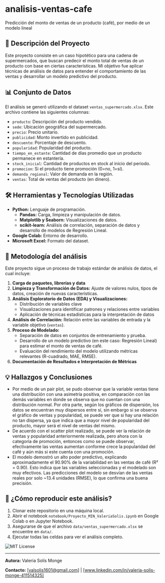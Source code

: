 # analisis-ventas-cafe
Predicción del monto de ventas de un producto (café), por medio de un modelo lineal

## 📝 Descripción del Proyecto
Este proyecto consiste en un caso hipotético para una cadena de supermercados, que buscan predecir el monto total de ventas de un producto con base en ciertas características. Mi objetivo fue aplicar técnicas de análisis de datos para entender el comportamiento de las ventas y desarrollar un modelo predictivo del producto.

## 📊 Conjunto de Datos
El análisis se generó utilizando el dataset `ventas_supermercado.xlsx`. Este archivo contiene las siguientes columnas:
- `producto`: Descripción del producto vendido.
- `sede`: Ubicación geográfica del supermercado.
- `precio`: Precio unitario.
- `publicidad`: Monto invertido en publicidad.
- `descuento`: Porcentaje de descuento.
- `popularidad`: Popularidad del producto.
- `tiempo_en_estante`: Cantidad de días promedio que un producto permanece en estantería.
- `stock_inicial`: Cantidad de productos en stock al inicio del periodo.
- `promocion`: Si el producto tiene promoción (0=no, 1=sí).
- `demanda_regional`: Valor de demanda en la región.
- `ventas`: Total de ventas del producto (en dinero). 

## 🛠️ Herramientas y Tecnologías Utilizadas
- **Python:** Lenguaje de programación.
    - **Pandas:** Carga, limpieza y manipulación de datos.
    - **Matplotlib y Seaborn:** Visualizaciones de datos.
    - **scikit-learn:** Análisis de correlación, separación de datos y desarrollo de modelos de Regresión Lineal.
- **Google Colab:** Entorno de desarrollo.
- **Microsoft Excel:** Formato del dataset.

## 🚀 Metodología del análisis
Este proyecto sigue un proceso de trabajo estándar de análisis de datos, el cual incluye:
1.  **Carga de paquetes, librerías y data**  
2.  **Limpieza y Transformación de Datos:** Ajuste de valores nulos, tipos de datos, creación de nuevas características. 
3.  **Análisis Exploratorio de Datos (EDA) y Visualizaciones:**
    * Distribución de variables clave
    * Visualizaciones para identificar patrones y relaciones entre variables
    * Aplicación de técnicas estadísticas para la interpretación de datos
4.  **Análisis de Correlación:** Relación entre las variables de entrada y la variable objetivo (`ventas`). 
5.  **Proceso de Modelado:**
    * Separación de datos en conjuntos de entrenamiento y prueba.
    * Desarrollo de un modelo predictivo (en este caso: Regresión Lineal) para estimar el monto de ventas de café.
    * Evaluación del rendimiento del modelo utilizando métricas relevantes (R-cuadrado, MAE, RMSE).
6.  **Documentación de Resultados e Interpretación de Métricas** 

## 💡 Hallazgos y Conclusiones
* Por medio de un pair plot, se pudo observar que la variable ventas tiene una distribución con una asimetría positiva, en comparación con las demás variables en donde se observa que no cuentan con una distribución normal. Por otra parte, según los gráficos de dispersión, los datos se encuentran muy dispersos entre sí, sin embargo si se observa el gráfico de ventas y popularidad, se puede ver que si hay una relación no tan dispersa, ya que indica que a mayor nivel de popularidad del producto, mayor será el nivel de ventas del mismo.
* De acuerdo con el scatter plot realizado, se puede ver la relación de ventas y popularidad anteriormente realizada, pero ahora con la categoría de promoción, entonces como se puede observar, efectivamente las ventas aumentan conforme crece la popularidad del café y aún más si este cuenta con una promoción.
* El modelo demostró un alto poder predictivo, explicando aproximadamente el 90.90% de la variabilidad en las ventas de café (R² = 0.90). Esto indica que las variables seleccionadas y el modelado son muy efectivos. Las predicciones del modelo se desvían de las ventas reales por solo ~13.4 unidades (RMSE), lo que confirma una buena precisión.

## 🚀 ¿Cómo reproducir este análisis?
1.  Clonar este repositorio en una máquina local.
2.  Abrir el notebook `notebook/Proyecto_MIN_ValeriaSolis.ipynb` en Google Colab o en Jupyter Notebook.
3.  Asegurarse de que el archivo `data/ventas_supermercado.xlsx` se encuentre en `data/`.
4.  Ejecutar todas las celdas para ver el análisis completo.

![MIT License](https://img.shields.io/badge/license-MIT-green)

---
**Autora:** Valeria Solís Monge

**Contacto:** [valsolis1601@gmail.com] | [www.linkedin.com/in/valeria-solis-monge-411514325]


